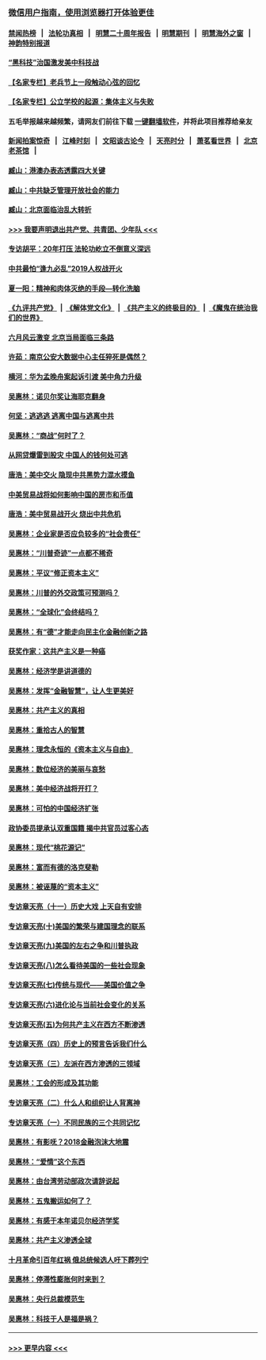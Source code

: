 ### [微信用户指南，使用浏览器打开体验更佳](https://github.com/gfw-breaker/banned-news1/blob/master/indexes/wechat-guide.md?t=0)
#### [禁闻热榜](热点新闻.md?t=0)  &nbsp;&nbsp;|&nbsp;&nbsp; [法轮功真相](https://github.com/gfw-breaker/truth/blob/master/README.md?t=0) &nbsp;&nbsp;|&nbsp;&nbsp; [明慧二十周年报告](https://github.com/gfw-breaker/mh-reports/blob/master/README.md?t=0) &nbsp;&nbsp;|&nbsp;&nbsp;[明慧期刊](https://github.com/gfw-breaker/mh-qikan) &nbsp;&nbsp;|&nbsp;&nbsp; [明慧海外之窗](https://github.com/gfw-breaker/mh-news/blob/master/README.md?t=0) &nbsp;&nbsp;|&nbsp;&nbsp; [神韵特别报道](https://github.com/gfw-breaker/mh-news/blob/master/shenyun.md?t=0)
#### [“黑科技”治国激发美中科技战](../pages/nsc423/n11638056.md?t=02050644) 
#### [【名家专栏】老兵节上一段触动心弦的回忆](../pages/nsc423/n11646016.md?t=02050644) 
#### [【名家专栏】公立学校的起源：集体主义与失败](../pages/nsc423/n11601833.md?t=02050644) 
#### 五毛举报越来越频繁，请网友们前往下载 [一键翻墙软件](https://github.com/gfw-breaker/ssr-accounts)，并将此项目推荐给亲友
#### [新闻拍案惊奇](https://github.com/gfw-breaker/banned-news1/blob/master/pages/link4.md) &nbsp;&nbsp;|&nbsp;&nbsp; [江峰时刻](https://github.com/gfw-breaker/banned-news1/blob/master/pages/link4.md) &nbsp;&nbsp;|&nbsp;&nbsp; [文昭谈古论今](https://github.com/gfw-breaker/banned-news1/blob/master/pages/link4.md) &nbsp;&nbsp;|&nbsp;&nbsp; [天亮时分](https://github.com/gfw-breaker/banned-news1/blob/master/pages/link4.md) &nbsp;&nbsp;|&nbsp;&nbsp; [萧茗看世界](https://github.com/gfw-breaker/banned-news1/blob/master/pages/link4.md) &nbsp;&nbsp;|&nbsp;&nbsp; [北京老茶馆](https://github.com/gfw-breaker/banned-news1/blob/master/pages/link4.md) &nbsp;&nbsp;|&nbsp;&nbsp; 
#### [臧山：港澳办表态透露四大关键](../pages/nsc423/n11421628.md?t=02050644) 
#### [臧山：中共缺乏管理开放社会的能力](../pages/nsc423/n11407457.md?t=02050644) 
#### [臧山：北京面临治乱大转折](../pages/nsc423/n11406895.md?t=02050644) 
#### [>>> 我要声明退出共产党、共青团、少年队 <<<](https://github.com/begood0513/goodnews/blob/master/quit/letter.md) 
#### [专访胡平：20年打压 法轮功屹立不倒意义深远](../pages/nsc423/n11398800.md?t=02050644) 
#### [中共最怕“逢九必乱”2019人权战开火](../pages/nsc423/n11385248.md?t=02050644) 
#### [夏一阳：精神和肉体灭绝的手段—转化洗脑](../pages/nsc423/n11368250.md?t=02050644) 
#### [《九评共产党》](https://github.com/begood0513/9ping.md/blob/master/README.md) &nbsp;|&nbsp; [《解体党文化》](../../../../jtdwh.md/blob/master/README.md)  &nbsp;|&nbsp; [《共产主义的终极目的》](../../../../gczydzjmd.md/blob/master/README.md) &nbsp;|&nbsp; [《魔鬼在统治我们的世界》](../../../../mgztzwmdsj.md/blob/master/README.md) 
#### [六月风云激变 北京当局面临三条路](../pages/nsc423/n11313668.md?t=02050644) 
#### [许茹：南京公安大数据中心主任猝死是偶然？](../pages/nsc423/n11064744.md?t=02050644) 
#### [横河：华为孟晚舟案起诉引渡 美中角力升级](../pages/nsc423/n11027230.md?t=02050644) 
#### [吴惠林：诺贝尔奖让海耶克翻身](../pages/nsc423/n10890049.md?t=02050644) 
#### [何坚：逃逃逃 逃离中国与逃离中共](../pages/nsc423/n10592891.md?t=02050644) 
#### [吴惠林：“商战”何时了？](../pages/nsc423/n10573558.md?t=02050644) 
#### [从网贷爆雷到股灾 中国人的钱何处可逃](../pages/nsc423/n10572800.md?t=02050644) 
#### [唐浩：美中交火 隐现中共黑势力混水摸鱼](../pages/nsc423/n10544040.md?t=02050644) 
#### [中美贸易战将如何影响中国的房市和币值](../pages/nsc423/n10543697.md?t=02050644) 
#### [唐浩：美中贸易战开火 烧出中共危机](../pages/nsc423/n10540126.md?t=02050644) 
#### [吴惠林：企业家是否应负较多的“社会责任”](../pages/nsc423/n10535022.md?t=02050644) 
#### [吴惠林：“川普奇迹”一点都不稀奇](../pages/nsc423/n10512808.md?t=02050644) 
#### [吴惠林：平议“修正资本主义”](../pages/nsc423/n10495724.md?t=02050644) 
#### [吴惠林：川普的外交政策可预测吗？](../pages/nsc423/n10462387.md?t=02050644) 
#### [吴惠林：“全球化”会终结吗？](../pages/nsc423/n10452838.md?t=02050644) 
#### [吴惠林：有“德”才能走向民主化金融创新之路](../pages/nsc423/n10432292.md?t=02050644) 
#### [获奖作家：这共产主义是一种癌](../pages/nsc423/n10431541.md?t=02050644) 
#### [吴惠林：经济学是讲道德的](../pages/nsc423/n10398014.md?t=02050644) 
#### [吴惠林：发挥“金融智慧”，让人生更美好](../pages/nsc423/n10375019.md?t=02050644) 
#### [吴惠林：共产主义的真相](../pages/nsc423/n10351394.md?t=02050644) 
#### [吴惠林：重拾古人的智慧](../pages/nsc423/n10337691.md?t=02050644) 
#### [吴惠林：理念永恒的《资本主义与自由》](../pages/nsc423/n10316274.md?t=02050644) 
#### [吴惠林：数位经济的美丽与哀愁](../pages/nsc423/n10292946.md?t=02050644) 
#### [吴惠林：美中经济战将开打？](../pages/nsc423/n10258825.md?t=02050644) 
#### [吴惠林：可怕的中国经济扩张](../pages/nsc423/n10219147.md?t=02050644) 
#### [政协委员提承认双重国籍 揭中共官员过客心态](../pages/nsc423/n10208809.md?t=02050644) 
#### [吴惠林：现代“桃花源记”](../pages/nsc423/n10185234.md?t=02050644) 
#### [吴惠林：富而有德的洛克斐勒](../pages/nsc423/n10142264.md?t=02050644) 
#### [吴惠林：被诬蔑的“资本主义”](../pages/nsc423/n10124816.md?t=02050644) 
#### [专访章天亮（十一）历史大戏 上天自有安排](../pages/nsc423/n10094905.md?t=02050644) 
#### [专访章天亮(十)美国的繁荣与建国理念的联系](../pages/nsc423/n10094899.md?t=02050644) 
#### [专访章天亮(九)美国的左右之争和川普执政](../pages/nsc423/n10094889.md?t=02050644) 
#### [专访章天亮(八)怎么看待美国的一些社会现象](../pages/nsc423/n10094857.md?t=02050644) 
#### [专访章天亮(七)传统与现代——美国价值之争](../pages/nsc423/n10093140.md?t=02050644) 
#### [专访章天亮(六)进化论与当前社会变化的关系](../pages/nsc423/n10092036.md?t=02050644) 
#### [专访章天亮(五)为何共产主义在西方不断渗透](../pages/nsc423/n10083620.md?t=02050644) 
#### [专访章天亮（四）历史上的预言告诉我们什么](../pages/nsc423/n10083606.md?t=02050644) 
#### [专访章天亮（三）左派在西方渗透的三领域](../pages/nsc423/n10081115.md?t=02050644) 
#### [吴惠林：工会的形成及其功能](../pages/nsc423/n10080633.md?t=02050644) 
#### [专访章天亮（二）什么人和组织让人背离神](../pages/nsc423/n10076637.md?t=02050644) 
#### [专访章天亮（一）不同民族的三个共同记忆](../pages/nsc423/n10074188.md?t=02050644) 
#### [吴惠林：有影呒？2018金融泡沫大地震](../pages/nsc423/n10040534.md?t=02050644) 
#### [吴惠林：“爱情”这个东西](../pages/nsc423/n10019423.md?t=02050644) 
#### [吴惠林：由台湾劳动部政次请辞说起](../pages/nsc423/n9979679.md?t=02050644) 
#### [吴惠林：五鬼搬运如何了？](../pages/nsc423/n9925338.md?t=02050644) 
#### [吴惠林：有感于本年诺贝尔经济学奖](../pages/nsc423/n9871883.md?t=02050644) 
#### [吴惠林：共产主义渗透全球](../pages/nsc423/n9812748.md?t=02050644) 
#### [十月革命引百年红祸 俄总统候选人吁下葬列宁](../pages/nsc423/n9810182.md?t=02050644) 
#### [吴惠林：停滞性膨胀何时来到？](../pages/nsc423/n9764136.md?t=02050644) 
#### [吴惠林：央行总裁模范生](../pages/nsc423/n9728134.md?t=02050644) 
#### [吴惠林：科技于人是福是祸？](../pages/nsc423/n9672982.md?t=02050644) 

----
#### [ >>> 更早内容 <<< ](../indexes/nsc423-earlier.md)
